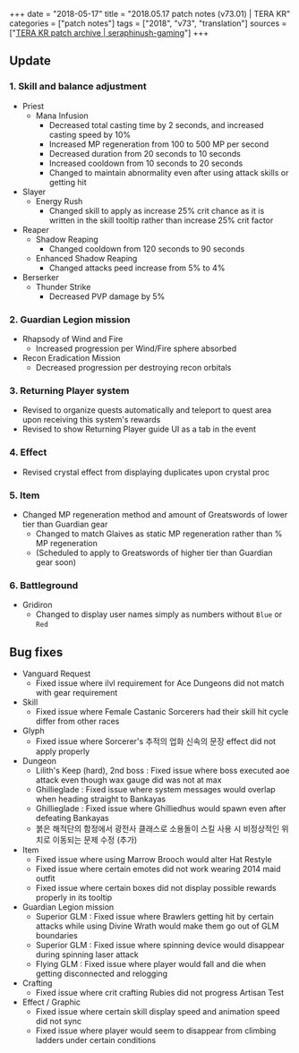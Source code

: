 +++
date = "2018-05-17"
title = "2018.05.17 patch notes (v73.01) | TERA KR"
categories = ["patch notes"]
tags = ["2018", "v73", "translation"]
sources = ["[TERA KR patch archive | seraphinush-gaming](/ko/patch/2018/v73-01)"]
+++

## Update

### **1.** Skill and balance adjustment
- Priest
  - Mana Infusion
    - Decreased total casting time by 2 seconds, and increased casting speed by 10%
    - Increased MP regeneration from 100 to 500 MP per second
    - Decreased duration from 20 seconds to 10 seconds
    - Increased cooldown from 10 seconds to 20 seconds
    - Changed to maintain abnormality even after using attack skills or getting hit
- Slayer
  - Energy Rush
    - Changed skill to apply as increase 25% crit chance as it is written in the skill tooltip rather than increase 25% crit factor
- Reaper
  - Shadow Reaping
    - Changed cooldown from 120 seconds to 90 seconds
  - Enhanced Shadow Reaping
    - Changed attacks peed increase from 5% to 4%
- Berserker
  - Thunder Strike
    - Decreased PVP damage by 5%

### **2.** Guardian Legion mission
- Rhapsody of Wind and Fire
  - Increased progression per Wind/Fire sphere absorbed
- Recon Eradication Mission
  - Decreased progression per destroying recon orbitals

### **3.** Returning Player system
- Revised to organize quests automatically and teleport to quest area upon receiving this system's rewards
- Revised to show Returning Player guide UI as a tab in the event

### **4.** Effect
- Revised crystal effect from displaying duplicates upon crystal proc

### **5.** Item
- Changed MP regeneration method and amount of Greatswords of lower tier than Guardian gear
  - Changed to match Glaives as static MP regeneration rather than % MP regeneration
  - (Scheduled to apply to Greatswords of higher tier than Guardian gear soon)

### **6.** Battleground
- Gridiron
  - Changed to display user names simply as numbers without `Blue` or `Red`

## Bug fixes

- Vanguard Request
  - Fixed issue where ilvl requirement for Ace Dungeons did not match with gear requirement
- Skill
  - Fixed issue where Female Castanic Sorcerers had their skill hit cycle differ from other races
- Glyph
  - Fixed issue where Sorcerer's 추적의 업화 신속의 문장 effect did not apply properly
- Dungeon
  - Lilith's Keep (hard), 2nd boss : Fixed issue where boss executed aoe attack even though wax gauge did was not at max
  - Ghillieglade : Fixed issue where system messages would overlap when heading straight to Bankayas
  - Ghillieglade : Fixed issue where Ghilliedhus would spawn even after defeating Bankayas
  - 붉은 해적단의 함정에서 광전사 클래스로 소용돌이 스킬 사용 시 비정상적인 위치로 이동되는 문제 수정 (추가)
- Item
  - Fixed issue where using Marrow Brooch would alter Hat Restyle
  - Fixed issue where certain emotes did not work wearing 2014 maid outfit
  - Fixed issue where certain boxes did not display possible rewards properly in its tooltip
- Guardian Legion mission
  - Superior GLM : Fixed issue where Brawlers getting hit by certain attacks while using Divine Wrath would make them go out of GLM boundaries
  - Superior GLM : Fixed issue where spinning device would disappear during spinning laser attack
  - Flying GLM : Fixed issue where player would fall and die when getting disconnected and relogging
- Crafting
  - Fixed issue where crit crafting Rubies did not progress Artisan Test
- Effect / Graphic
  - Fixed issue where certain skill display speed and animation speed did not sync
  - Fixed issue where player would seem to disappear from climbing ladders under certain conditions

